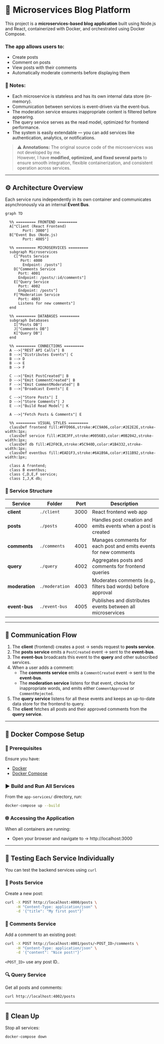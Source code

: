 # 📰 Microservices Blog Platform

This project is a **microservices-based blog application** built using Node.js and React, containerized with Docker, and orchestrated using Docker Compose.

### The app allows users to:
- Create posts
- Comment on posts
- View posts with their comments
- Automatically moderate comments before displaying them

### 🧠 Notes:
- Each microservice is stateless and has its own internal data store (in-memory).
- Communication between services is event-driven via the event-bus.
- The moderation service ensures inappropriate content is filtered before appearing.
- The query service serves as the read model, optimized for frontend performance.
- The system is easily extendable — you can add services like authentication, analytics, or notifications.

> ⚠️ **Annotations:** The original source code of the microservices was not developed by me.  
> However, I have **modified, optimized, and fixed several parts** to ensure smooth integration, flexible containerization, and consistent operation across services.

---

## ⚙️ Architecture Overview

Each service runs independently in its own container and communicates asynchronously via an internal **Event Bus**.

```mermaid
graph TD

  %% ========= FRONTEND =========
  A["Client (React Frontend)
        Port: 3000"]
  B["Event Bus (Node.js)
        Port: 4005"]

  %% ========= MICROSERVICES =========
  subgraph Microservices
    C["Posts Service
       Port: 4000
        Endpoint: /posts"]
    D["Comments Service
      Port: 4001
      Endpoint: /posts/:id/comments"]
    E["Query Service
      Port: 4002
      Endpoint: /posts"]
    F["Moderation Service 
      Port: 4003 
      Listens for new comments"]
  end

  %% ========= DATABASES =========
  subgraph Databases
    I["Posts DB"]
    J["Comments DB"]
    K["Query DB"]
  end

  %% ========= CONNECTIONS =========
  A -->|"REST API Calls"| B
  B -->|"Distributes Events"| C
  B --> D
  B --> E
  B --> F

  C -->|"Emit PostCreated"| B
  D -->|"Emit CommentCreated"| B
  F -->|"Emit CommentModerated"| B
  B -->|"Broadcast Events"| E

  C -->|"Store Posts"| I
  D -->|"Store Comments"| J
  E -->|"Build Read Model"| K

  A -->|"Fetch Posts & Comments"| E

  %% ========= VISUAL STYLES =========
  classDef frontend fill:#FFD966,stroke:#CC9A06,color:#2E2E2E,stroke-width:1px;
  classDef service fill:#CDE3FF,stroke:#0056B3,color:#0B2042,stroke-width:1px;
  classDef db fill:#E2F0CB,stroke:#5C940D,color:#1B4332,stroke-width:1px;
  classDef eventbus fill:#EAD1F3,stroke:#6A1B9A,color:#311B92,stroke-width:1px;

  class A frontend;
  class B eventbus;
  class C,D,E,F service;
  class I,J,K db;

```


### 🧩 Service Structure

| Service | Folder | Port | Description |
|----------|---------|------|--------------|
| **client** | `./client` | 3000 | React frontend web app |
| **posts** | `./posts` | 4000 | Handles post creation and emits events when a post is created |
| **comments** | `./comments` | 4001 | Manages comments for each post and emits events for new comments |
| **query** | `./query` | 4002 | Aggregates posts and comments for frontend queries |
| **moderation** | `./moderation` | 4003 | Moderates comments (e.g., filters bad words) before approval |
| **event-bus** | `./event-bus` | 4005 | Publishes and distributes events between all microservices |

---

## 🔄 Communication Flow

1. The **client** (frontend) creates a post → sends request to **posts service**.
2. The **posts service** emits a `PostCreated` event → sent to the **event-bus**.
3. The **event-bus** broadcasts this event to the **query** and other subscribed services.
4. When a user adds a comment:
   - The **comments service** emits a `CommentCreated` event → sent to the **event-bus**.
   - The **moderation service** listens for that event, checks for inappropriate words, and emits either `CommentApproved` or `CommentRejected`.
5. The **query service** listens for all these events and keeps an up-to-date data store for the frontend to query.
6. The **client** fetches all posts and their approved comments from the **query service**.

---

## 🐳 Docker Compose Setup

### 🧠 Prerequisites

Ensure you have:
- [Docker](https://www.docker.com/)
- [Docker Compose](https://docs.docker.com/compose/)

### ▶️ Build and Run All Services

From the `app-services/` directory, run:

```bash
docker-compose up --build
```

### 🌐 Accessing the Application
When all containers are running:
- Open your browser and navigate to → http://localhost:3000
  
---

## 🧪 Testing Each Service Individually
You can test the backend services using `curl`

### 📝 Posts Service
Create a new post:
```bash
curl -X POST http://localhost:4000/posts \
     -H "Content-Type: application/json" \
     -d '{"title": "My first post"}'
```

### 💬 Comments Service
Add a comment to an existing post:
```bash
curl -X POST http://localhost:4001/posts/<POST_ID>/comments \
     -H "Content-Type: application/json" \
     -d '{"content": "Nice post!"}'
```
`<POST_ID>` use any post ID..

### 🔍 Query Service
Get all posts and comments:
```bash
curl http://localhost:4002/posts
```

---

## 🧰 Clean Up

Stop all services:
```bash
docker-compose down
```